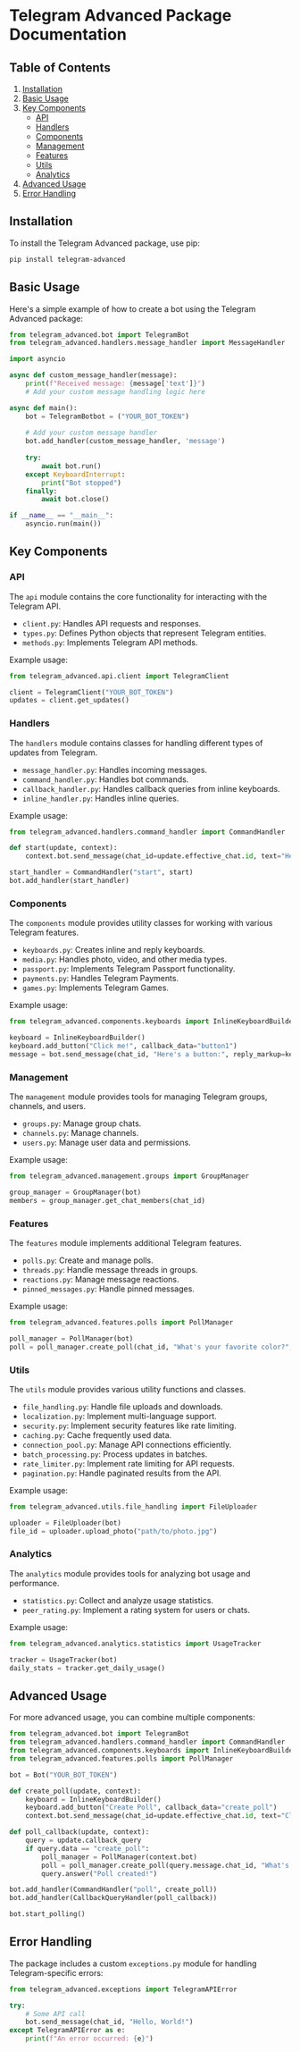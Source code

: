 # Telegram Advanced Package Documentation

## Table of Contents
1. [Installation](#installation)
2. [Basic Usage](#basic-usage)
3. [Key Components](#key-components)
   - [API](#api)
   - [Handlers](#handlers)
   - [Components](#components)
   - [Management](#management)
   - [Features](#features)
   - [Utils](#utils)
   - [Analytics](#analytics)
4. [Advanced Usage](#advanced-usage)
5. [Error Handling](#error-handling)

## Installation

To install the Telegram Advanced package, use pip:

```bash
pip install telegram-advanced
```

## Basic Usage

Here's a simple example of how to create a bot using the Telegram Advanced package:

```python
from telegram_advanced.bot import TelegramBot
from telegram_advanced.handlers.message_handler import MessageHandler

import asyncio

async def custom_message_handler(message):
    print(f"Received message: {message['text']}")
    # Add your custom message handling logic here

async def main():
    bot = TelegramBotbot = ("YOUR_BOT_TOKEN")
    
    # Add your custom message handler
    bot.add_handler(custom_message_handler, 'message')
    
    try:
        await bot.run()
    except KeyboardInterrupt:
        print("Bot stopped")
    finally:
        await bot.close()

if __name__ == "__main__":
    asyncio.run(main())
```

## Key Components

### API

The `api` module contains the core functionality for interacting with the Telegram API.

- `client.py`: Handles API requests and responses.
- `types.py`: Defines Python objects that represent Telegram entities.
- `methods.py`: Implements Telegram API methods.

Example usage:

```python
from telegram_advanced.api.client import TelegramClient

client = TelegramClient("YOUR_BOT_TOKEN")
updates = client.get_updates()
```

### Handlers

The `handlers` module contains classes for handling different types of updates from Telegram.

- `message_handler.py`: Handles incoming messages.
- `command_handler.py`: Handles bot commands.
- `callback_handler.py`: Handles callback queries from inline keyboards.
- `inline_handler.py`: Handles inline queries.

Example usage:

```python
from telegram_advanced.handlers.command_handler import CommandHandler

def start(update, context):
    context.bot.send_message(chat_id=update.effective_chat.id, text="Hello! I'm a bot.")

start_handler = CommandHandler("start", start)
bot.add_handler(start_handler)
```

### Components

The `components` module provides utility classes for working with various Telegram features.

- `keyboards.py`: Creates inline and reply keyboards.
- `media.py`: Handles photo, video, and other media types.
- `passport.py`: Implements Telegram Passport functionality.
- `payments.py`: Handles Telegram Payments.
- `games.py`: Implements Telegram Games.

Example usage:

```python
from telegram_advanced.components.keyboards import InlineKeyboardBuilder

keyboard = InlineKeyboardBuilder()
keyboard.add_button("Click me!", callback_data="button1")
message = bot.send_message(chat_id, "Here's a button:", reply_markup=keyboard.build())
```

### Management

The `management` module provides tools for managing Telegram groups, channels, and users.

- `groups.py`: Manage group chats.
- `channels.py`: Manage channels.
- `users.py`: Manage user data and permissions.

Example usage:

```python
from telegram_advanced.management.groups import GroupManager

group_manager = GroupManager(bot)
members = group_manager.get_chat_members(chat_id)
```

### Features

The `features` module implements additional Telegram features.

- `polls.py`: Create and manage polls.
- `threads.py`: Handle message threads in groups.
- `reactions.py`: Manage message reactions.
- `pinned_messages.py`: Handle pinned messages.

Example usage:

```python
from telegram_advanced.features.polls import PollManager

poll_manager = PollManager(bot)
poll = poll_manager.create_poll(chat_id, "What's your favorite color?", ["Red", "Blue", "Green"])
```

### Utils

The `utils` module provides various utility functions and classes.

- `file_handling.py`: Handle file uploads and downloads.
- `localization.py`: Implement multi-language support.
- `security.py`: Implement security features like rate limiting.
- `caching.py`: Cache frequently used data.
- `connection_pool.py`: Manage API connections efficiently.
- `batch_processing.py`: Process updates in batches.
- `rate_limiter.py`: Implement rate limiting for API requests.
- `pagination.py`: Handle paginated results from the API.

Example usage:

```python
from telegram_advanced.utils.file_handling import FileUploader

uploader = FileUploader(bot)
file_id = uploader.upload_photo("path/to/photo.jpg")
```

### Analytics

The `analytics` module provides tools for analyzing bot usage and performance.

- `statistics.py`: Collect and analyze usage statistics.
- `peer_rating.py`: Implement a rating system for users or chats.

Example usage:

```python
from telegram_advanced.analytics.statistics import UsageTracker

tracker = UsageTracker(bot)
daily_stats = tracker.get_daily_usage()
```

## Advanced Usage

For more advanced usage, you can combine multiple components:

```python
from telegram_advanced.bot import TelegramBot
from telegram_advanced.handlers.command_handler import CommandHandler
from telegram_advanced.components.keyboards import InlineKeyboardBuilder
from telegram_advanced.features.polls import PollManager

bot = Bot("YOUR_BOT_TOKEN")

def create_poll(update, context):
    keyboard = InlineKeyboardBuilder()
    keyboard.add_button("Create Poll", callback_data="create_poll")
    context.bot.send_message(chat_id=update.effective_chat.id, text="Click to create a poll:", reply_markup=keyboard.build())

def poll_callback(update, context):
    query = update.callback_query
    if query.data == "create_poll":
        poll_manager = PollManager(context.bot)
        poll = poll_manager.create_poll(query.message.chat_id, "What's your favorite programming language?", ["Python", "JavaScript", "Java", "C++"])
        query.answer("Poll created!")

bot.add_handler(CommandHandler("poll", create_poll))
bot.add_handler(CallbackQueryHandler(poll_callback))

bot.start_polling()
```

## Error Handling

The package includes a custom `exceptions.py` module for handling Telegram-specific errors:

```python
from telegram_advanced.exceptions import TelegramAPIError

try:
    # Some API call
    bot.send_message(chat_id, "Hello, World!")
except TelegramAPIError as e:
    print(f"An error occurred: {e}")
```
